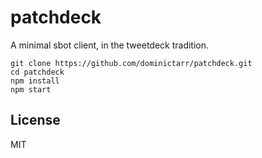 # patchdeck

A minimal sbot client, in the tweetdeck tradition.

```
git clone https://github.com/dominictarr/patchdeck.git
cd patchdeck
npm install
npm start
```


## License

MIT






